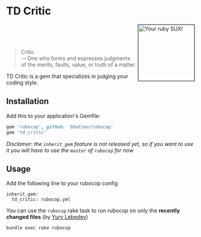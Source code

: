 # TD Critic

<img src="https://cloud.githubusercontent.com/assets/300693/10975524/18686db6-83f0-11e5-82e7-34b1d64f6870.jpeg" alt="Your ruby SUX!" title="SHAME" align="right" border="1" width="150"/>
<br/><br/><br/>

> Critic <br/>
> -- One who forms and expresses judgments of the merits, faults, value, or truth of a matter.

TD Critic is a gem that specializes in judging your coding style.

## Installation

Add this to your application's Gemfile:

```ruby
gem 'rubocop', github: 'bbatsov/rubocop'
gem 'td_critic'
```

*Disclamer: the `inherit_gem` feature is not released yet, so if you want to use it you will have to use the `master` of `rubocop` for now*

## Usage

Add the following line to your rubocop config

```
inherit_gem:
  td_critic: rubocop.yml
```

You can use the `rubocop` rake task to run rubocop on only the **recently changed files** (by [Yury Lebedev](https://github.com/lebedev-yury))

```
bundle exec rake rubocop
```
